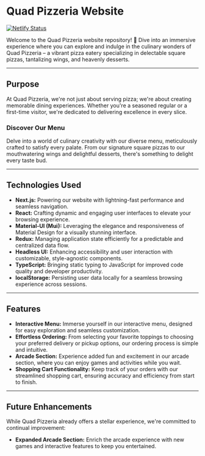 # Quad Pizzeria Website

[![Netlify Status](https://api.netlify.com/api/v1/badges/438219ac-f657-42ac-9842-c4fad855361b/deploy-status)](https://app.netlify.com/sites/quad-pizzeria/deploys)

Welcome to the Quad Pizzeria website repository! 🍕 Dive into an immersive experience where you can explore and indulge in the culinary wonders of Quad Pizzeria – a vibrant pizza eatery specializing in delectable square pizzas, tantalizing wings, and heavenly desserts.

---

## Purpose

At Quad Pizzeria, we're not just about serving pizza; we're about creating memorable dining experiences. Whether you're a seasoned regular or a first-time visitor, we're dedicated to delivering excellence in every slice.

### Discover Our Menu

Delve into a world of culinary creativity with our diverse menu, meticulously crafted to satisfy every palate. From our signature square pizzas to our mouthwatering wings and delightful desserts, there's something to delight every taste bud.

---

## Technologies Used

- **Next.js:** Powering our website with lightning-fast performance and seamless navigation.
- **React:** Crafting dynamic and engaging user interfaces to elevate your browsing experience.
- **Material-UI (Mui):** Leveraging the elegance and responsiveness of Material Design for a visually stunning interface.
- **Redux:** Managing application state efficiently for a predictable and centralized data flow.
- **Headless UI:** Enhancing accessibility and user interaction with customizable, style-agnostic components.
- **TypeScript:** Bringing static typing to JavaScript for improved code quality and developer productivity.
- **localStorage:** Persisting user data locally for a seamless browsing experience across sessions.

---

## Features

- **Interactive Menu:** Immerse yourself in our interactive menu, designed for easy exploration and seamless customization.
- **Effortless Ordering:** From selecting your favorite toppings to choosing your preferred delivery or pickup options, our ordering process is simple and intuitive.
- **Arcade Section:** Experience added fun and excitement in our arcade section, where you can enjoy games and activities while you wait.
- **Shopping Cart Functionality:** Keep track of your orders with our streamlined shopping cart, ensuring accuracy and efficiency from start to finish.

---

## Future Enhancements

While Quad Pizzeria already offers a stellar experience, we're committed to continual improvement:

- **Expanded Arcade Section:** Enrich the arcade experience with new games and interactive features to keep you entertained.

